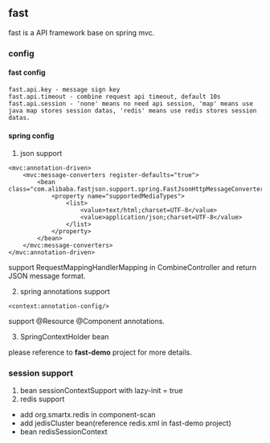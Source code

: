 ## fast
fast is a API framework base on spring mvc.

### config
#### fast config
```
fast.api.key - message sign key
fast.api.timeout - combine request api timeout, default 10s
fast.api.session - 'none' means no need api session, 'map' means use java map stores session datas, 'redis' means use redis stores session datas.
```

#### spring config
1. json support
```
<mvc:annotation-driven>
    <mvc:message-converters register-defaults="true">
        <bean class="com.alibaba.fastjson.support.spring.FastJsonHttpMessageConverter">
            <property name="supportedMediaTypes">
                <list>
                    <value>text/html;charset=UTF-8</value>
                    <value>application/json;charset=UTF-8</value>
                </list>
            </property>
        </bean>
    </mvc:message-converters>
</mvc:annotation-driven>
```
support RequestMappingHandlerMapping in CombineController and return JSON message format.

2. spring annotations support
```
<context:annotation-config/>
```
support @Resource @Component annotations.

3. SpringContextHolder bean

please reference to **fast-demo** project for more details.


### session support
1. bean sessionContextSupport with lazy-init = true
2. redis support
- add org.smartx.redis in component-scan
- add jedisCluster bean(reference redis.xml in fast-demo project)
- bean redisSessionContext
